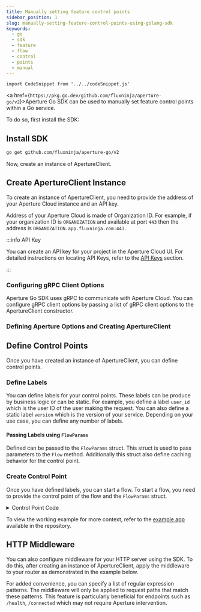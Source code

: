 ```yaml
---
title: Manually setting feature control points
sidebar_position: 1
slug: manually-setting-feature-control-points-using-golang-sdk
keywords:
  - go
  - sdk
  - feature
  - flow
  - control
  - points
  - manual
---
```


```mdx-code-block
import CodeSnippet from '../../codeSnippet.js'
```

<a href={`https://pkg.go.dev/github.com/fluxninja/aperture-go/v2`}>Aperture Go
SDK</a> can be used to manually set feature control points within a Go service.

To do so, first install the SDK:

## Install SDK

```bash
go get github.com/fluxninja/aperture-go/v2
```

Now, create an instance of ApertureClient.

## Create ApertureClient Instance

To create an instance of ApertureClient, you need to provide the address of your
Aperture Cloud instance and an API key.

Address of your Aperture Cloud is made of Organization ID. For example, if your
organization ID is `ORGANIZATION` and available at port `443` then the address
is `ORGANIZATION.app.fluxninja.com:443`.

:::info API Key

You can create an API key for your project in the Aperture Cloud UI. For
detailed instructions on locating API Keys, refer to the [API Keys][api-keys]
section.

:::

### Configuring gRPC Client Options

Aperture Go SDK uses gRPC to communicate with Aperture Cloud. You can configure
gRPC client options by passing a list of gRPC client options to the
ApertureClient constructor.

<CodeSnippet lang="go" snippetName="grpcOptions" />

### Defining Aperture Options and Creating ApertureClient

<CodeSnippet lang="go" snippetName="clientConstructor" />

## Define Control Points

Once you have created an instance of ApertureClient, you can define control
points.

### Define Labels

You can define labels for your control points. These labels can be produce by
business logic or can be static. For example, you define a label `user_id` which
is the user ID of the user making the request. You can also define a static
label `version` which is the version of your service. Depending on your use
case, you can define any number of labels.

<CodeSnippet
    lang="go"
    snippetName="defineLabels"
 />

#### Passing Labels using `FlowParams`

Defined can be passed to the `FlowParams` struct. This struct is used to pass
parameters to the `Flow` method. Additionally this struct also define caching
behavior for the control point.

<CodeSnippet
    lang="go"
    snippetName="defineFlowParams"
 />

### Create Control Point

Once you have defined labels, you can start a flow. To start a flow, you need to
provide the control point of the flow and the `FlowParams` struct.

<CodeSnippet
    lang="go"
    snippetName="startFlow"
 />

<details><summary>Control Point Code</summary>
<p>

<CodeSnippet
    lang="go"
    snippetName="manualFlowNoCaching"
 />

</p>
</details>

To view the working example for more context, refer to the [example
app][example] available in the repository.

## HTTP Middleware

You can also configure middleware for your HTTP server using the SDK. To do
this, after creating an instance of ApertureClient, apply the middleware to your
router as demonstrated in the example below.

For added convenience, you can specify a list of regular expression patterns.
The middleware will only be applied to request paths that match these patterns.
This feature is particularly beneficial for endpoints such as `/health`,
`/connected` which may not require Aperture intervention.

<CodeSnippet
    lang="go"
    snippetName="middleware"
 />

<!-- TODO: Fix Link -->

[example]: https://github.com/fluxninja/aperture-go/tree/main/example
[api-keys]: /reference/cloud-ui/api-keys.md
